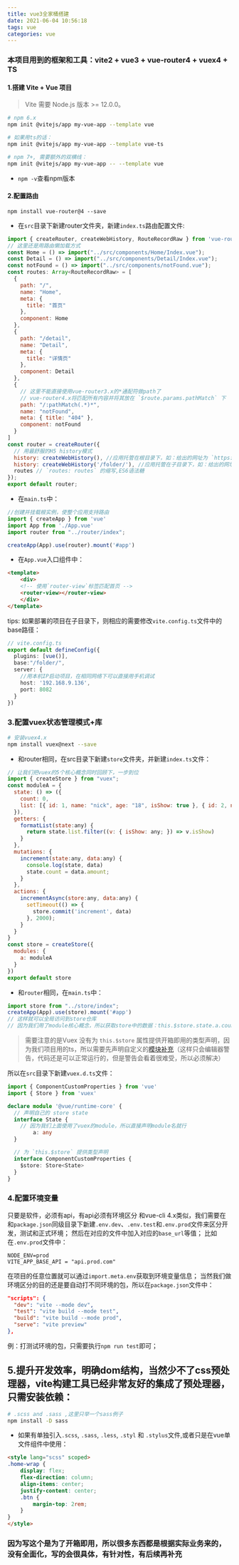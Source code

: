 ```yaml
---
title: vue3全家桶搭建
date: 2021-06-04 10:56:18
tags: vue
categories: vue
---
```


### 本项目用到的框架和工具：vite2 + vue3 + vue-router4 + vuex4 + TS

#### 1.搭建 Vite + Vue 项目
> Vite 需要 Node.js 版本 >= 12.0.0。
```bash
# npm 6.x
npm init @vitejs/app my-vue-app --template vue

# 如果用ts的话：
npm init @vitejs/app my-vue-app --template vue-ts

# npm 7+, 需要额外的双横线：
npm init @vitejs/app my-vue-app -- --template vue
```
* `npm -v`查看npm版本

#### 2.配置路由
```base
npm install vue-router@4 --save
```

* 在`src`目录下新建router文件夹，新建`index.ts`路由配置文件:
```js
import { createRouter, createWebHistory, RouteRecordRaw } from 'vue-router';
// 这里还是用路由懒加载方式
const Home = () => import("../src/components/Home/Index.vue");
const Detail = () => import("../src/components/Detail/Index.vue");
const notFound = () => import("../src/components/notFound.vue");
const routes: Array<RouteRecordRaw> = [
  {
    path: "/",
    name: "Home",
    meta: {
      title: "首页"
    },
    component: Home
  },
  {
    path: "/detail",
    name: "Detail",
    meta: {
      title: "详情页"
    },
    component: Detail
  },
  {
    // 这里不能直接使用vue-router3.x的*通配符做path了
    // vue-router4.x将匹配所有内容并将其放在 `$route.params.pathMatch` 下
    path: "/:pathMatch(.*)*",
    name: "notFound",
    meta: { title: "404" },
    component: notFound
  }
]
const router = createRouter({
  // 用最舒服的H5 history模式
  history: createWebHistory(), //应用托管在根目录下，如：给出的网址为 `https://example.com/`
  history: createWebHistory('/folder/'), //应用托管在子目录下，如：给出的网址为 `https://example.com/folder/`
  routes // `routes: routes` 的缩写,ES6语法糖
});
export default router;
```

* 在`main.ts`中：
```js
//创建并挂载根实例，使整个应用支持路由
import { createApp } from 'vue'
import App from './App.vue'
import router from "../router/index";

createApp(App).use(router).mount('#app')
```

* 在`App.vue`入口组件中：
```html
<template>
	<div>
    <!-- 使用`router-view`标签匹配首页 -->
    <router-view></router-view>
	</div>
</template>
```

tips:
如果部署的项目在子目录下，则相应的需要修改`vite.config.ts`文件中的base路径：
```ts
// vite.config.ts
export default defineConfig({
  plugins: [vue()],
  base:"/folder/",
  server: {
    //用本机IP启动项目，在相同网络下可以直接用手机调试
    host: '192.168.9.136',
    port: 8082
  }
})
```

### 3.配置vuex状态管理模式+库

```bash
# 安装vuex4.x
npm install vuex@next --save
```

* 和router相同，在src目录下新建`store`文件夹，并新建`index.ts`文件：
```js
// 让我们把vuex的5个核心概念同时回顾下，一步到位
import { createStore } from "vuex";
const moduleA = {
  state: () => ({
    count: 0,
    list: [{ id: 1, name: "nick", age: "18", isShow: true }, { id: 2, name: "mack", age: "19", isShow: false }]
  }),
  getters: {
    formatList(state:any) {
      return state.list.filter((v: { isShow: any; }) => v.isShow)
    }
  },
  mutations: {
    increment(state:any, data:any) {
      console.log(state, data)
      state.count = data.amount;
    }
  },
  actions: {
    incrementAsync(store:any, data:any) {
      setTimeout(() => {
        store.commit('increment', data)
      }, 2000);
    }
  }
}
const store = createStore({
  modules: {
    a: moduleA
  }
})
export default store
```

* 和`router`相同，在`main.ts`中：
```js
import store from "../store/index";
createApp(App).use(store).mount('#app')
// 这样就可以全局访问到store仓库
// 因为我们用了module核心概念，所以获取store中的数据：this.$store.state.a.count
```
>需要注意的是Vuex 没有为 `this.$store` 属性提供开箱即用的类型声明，因为我们项目用的ts，所以需要先声明自定义的[模块补充](https://www.tslang.cn/docs/handbook/declaration-merging.html)（这样只会编辑器警告，代码还是可以正常运行的，但是警告会看着很难受，所以必须解决）

所以在`src`目录下新建`vuex.d.ts`文件：
```ts
import { ComponentCustomProperties } from 'vue'
import { Store } from 'vuex'

declare module '@vue/runtime-core' {
  // 声明自己的 store state
  interface State {
    // 因为我们上面使用了vuex的module，所以直接声明module名就行
		a: any
  }

  // 为 `this.$store` 提供类型声明
  interface ComponentCustomProperties {
    $store: Store<State>
  }
}
```

### 4.配置环境变量
只要是软件，必须有api，有api必须有环境区分
和vue-cli 4.x类似，我们需要在和`package.json`同级目录下新建`.env.dev`、`.env.test`和`.env.prod`文件来区分开发，测试和正式环境；
然后在对应的文件中加入对应的`base_url`等值；
比如在`.env.prod`文件中：
```env
NODE_ENV=prod
VITE_APP_BASE_API = "api.prod.com"
```
在项目的任意位置就可以通过`import.meta.env`获取到环境变量信息；
当然我们做环境区分的目的还是要自动打不同环境的包，所以在`package.json`文件中：
```json
"scripts": {
  "dev": "vite --mode dev",
  "test": "vite build --mode test",
  "build": "vite build --mode prod",
  "serve": "vite preview"
},
```
例：打测试环境的包，只需要执行`npm run test`即可；

## 5.提升开发效率，明确dom结构，当然少不了css预处理器，vite构建工具已经非常友好的集成了预处理器，只需安装依赖：
```bash
# .scss and .sass ,这里只举一个sass例子
npm install -D sass
```
* 如果有单独引入`.scss`, `.sass`, `.less`, `.styl` 和 `.stylus`文件,或者只是在vue单文件组件中使用：
```html
<style lang="scss" scoped>
.home-wrap {
	display: flex;
	flex-direction: column;
	align-items: center;
	justify-content: center;
	.btn {
		margin-top: 2rem;
	}
}
</style>
```

### 因为写这个是为了开箱即用，所以很多东西都是根据实际业务来的，没有全面化，写的会很具体，有针对性，有后续再补充